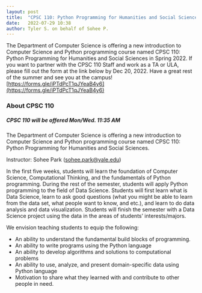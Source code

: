 ```yaml
---
layout: post
title:  "CPSC 110: Python Programming for Humanities and Social Sciences"
date:   2022-07-29 10:38
author: Tyler S. on behalf of Sohee P.
---
```

The Department of Computer Science is offering a new introduction to Computer Science and Python programming course named CPSC 110: Python Programming for Humanities and Social Sciences in Spring 2022. If you want to partner with the CPSC 110 Staff and work as a TA or ULA, please fill out the form at the link below by Dec 20, 2022. 
Have a great rest of the summer and see you at the campus! 
[https://forms.gle/iPTdPcT1qJYeaB4y6](https://forms.gle/iPTdPcT1qJYeaB4y6)

### About CPSC 110
##### CPSC 110 will be offered Mon/Wed. 11:35 AM
The Department of Computer Science is offering a new introduction to Computer Science and Python programming course named CPSC 110: Python Programming for Humanities and Social Sciences.

Instructor: Sohee Park (sohee.park@yale.edu)

In the first five weeks, students will learn the foundation of Computer Science, Computational Thinking, and the fundamentals of Python programming. During the rest of the semester, students will apply Python programming to the field of Data Science. Students will first learn what is Data Science, learn to ask good questions (what you might be able to learn from the data set, what people want to know, and etc.), and learn to do data analysis and data visualization.  Students will finish the semester with a Data Science project using the data in the areas of students’ interests/majors.

We envision teaching students to equip the following: 

- An ability to understand the fundamental build blocks of programming.
- An ability to write programs using the Python language 
- An ability to develop algorithms and solutions to computational problems 
- An ability to use, analyze, and present domain-specific data using Python language
- Motivation to share what they learned with and contribute to other people in need. 
